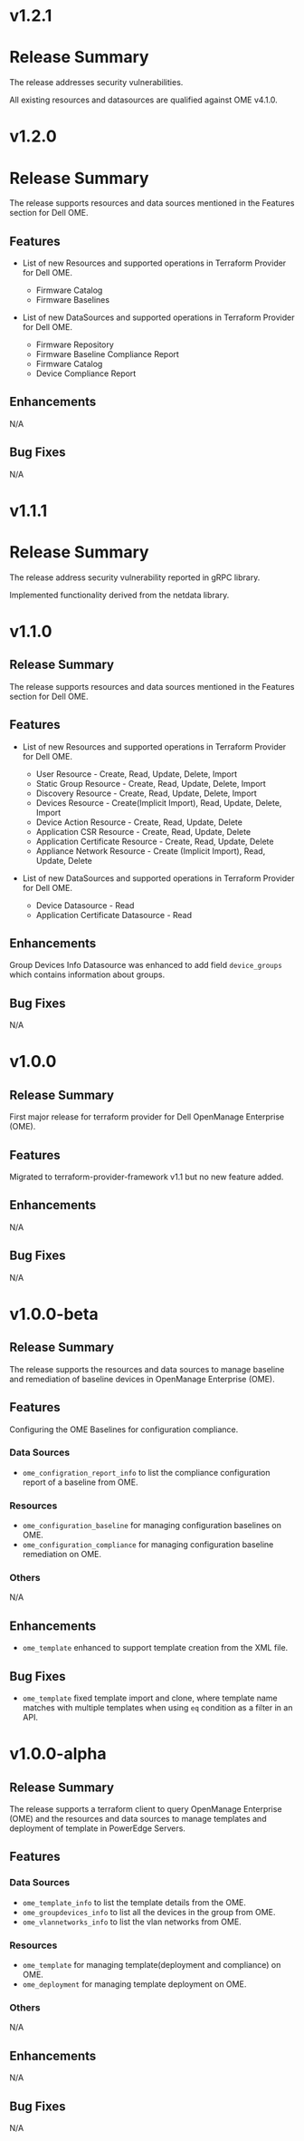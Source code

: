 # v1.2.1

# Release Summary

The release addresses security vulnerabilities.

All existing resources and datasources are qualified against OME v4.1.0.

# v1.2.0

# Release Summary

The release supports resources and data sources mentioned in the Features section for Dell OME.

## Features

- List of new Resources and supported operations in Terraform Provider for Dell OME.

  * Firmware Catalog
  * Firmware Baselines
  
- List of new DataSources and supported operations in Terraform Provider for Dell OME.

  * Firmware Repository
  * Firmware Baseline Compliance Report
  * Firmware Catalog
  * Device Compliance Report

## Enhancements

N/A

## Bug Fixes

N/A


# v1.1.1

# Release Summary

The release address security vulnerability reported in gRPC library.

Implemented functionality derived from the netdata library.

# v1.1.0

## Release Summary

The release supports resources and data sources mentioned in the Features section for Dell OME.

## Features

- List of new Resources and supported operations in Terraform Provider for Dell OME.

  * User Resource - Create, Read, Update, Delete, Import
  * Static Group Resource -  Create, Read, Update, Delete, Import
  * Discovery Resource -  Create, Read, Update, Delete, Import
  * Devices Resource -  Create(Implicit Import), Read, Update, Delete, Import
  * Device Action Resource -  Create, Read, Update, Delete
  * Application CSR Resource -  Create, Read, Update, Delete
  * Application Certificate Resource -  Create, Read, Update, Delete
  * Appliance Network Resource -  Create (Implicit Import), Read, Update, Delete
- List of new DataSources and supported operations in Terraform Provider for Dell OME.

  * Device Datasource - Read
  * Application Certificate Datasource - Read

## Enhancements

Group Devices Info Datasource was enhanced to add field `device_groups` which contains information about groups.

## Bug Fixes

N/A

# v1.0.0

## Release Summary

First major release for terraform provider for Dell OpenManage Enterprise (OME).

## Features

Migrated to terraform-provider-framework v1.1 but no new feature added.

## Enhancements

N/A

## Bug Fixes

N/A

# v1.0.0-beta

## Release Summary

The release supports the resources and data sources to manage baseline and remediation of baseline devices in OpenManage Enterprise (OME).

## Features

Configuring the OME Baselines for configuration compliance.

### Data Sources

* `ome_configration_report_info` to list the compliance configuration report of a baseline from OME.

### Resources

* `ome_configuration_baseline` for managing configuration baselines on OME.
* `ome_configuration_compliance` for managing configuration baseline remediation on OME.

### Others

N/A

## Enhancements

* `ome_template` enhanced to support template creation from the XML file.

## Bug Fixes

* `ome_template` fixed template import and clone, where template name matches with multiple templates when using `eq` condition as a filter in an API.

# v1.0.0-alpha

## Release Summary

The release supports a terraform client to query OpenManage Enterprise (OME) and the resources and data sources to manage templates and deployment of template in PowerEdge Servers.

## Features

### Data Sources

* `ome_template_info` to list the template details from the OME.
* `ome_groupdevices_info` to list all the devices in the group from OME.
* `ome_vlannetworks_info` to list the vlan networks from OME.

### Resources

* `ome_template` for managing template(deployment and compliance) on OME.
* `ome_deployment` for managing template deployment on OME.

### Others

N/A

## Enhancements

N/A

## Bug Fixes

N/A
